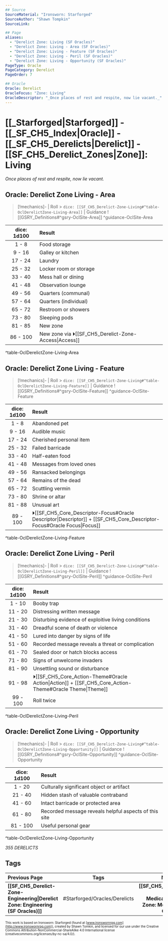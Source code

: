 ```yaml
---
## Source
SourceMaterial: "Ironsworn: Starforged"
SourceAuthor: "Shawn Tompkin"
SourceLink: 

## Page
aliases:
  - "Derelict Zone: Living (SF Oracles)"
  - "Derelict Zone: Living - Area (SF Oracles)"
  - "Derelict Zone: Living - Feature (SF Oracles)"
  - "Derelict Zone: Living - Peril (SF Oracles)"
  - "Derelict Zone: Living - Opportunity (SF Oracles)"
PageType: Oracle
PageCategory: Derelict
PageOrder: 7

## Oracle
Oracle: Derelict
OracleFocus: "Zone: Living"
OracleDescriptor: "_Once places of rest and respite, now lie vacant._"
---
```

# [[_Starforged|Starforged]] - [[_SF_CH5_Index|Oracle]] - [[_SF_CH5_Derelicts|Derelict]] - [[SF_CH5_Derelict_Zones|Zone]]: Living
_Once places of rest and respite, now lie vacant._

## Oracle: Derelict Zone Living - Area
> [!mechanics]- | Roll > `dice: [[SF_CH5_Derelict-Zone-Living#^table-OclDerelictZone-Living-Area]]` | Guidance
> ![[GSRY_Definitions#^gsry-OclSite-Area]] ^guidance-OclSite-Area

| dice: 1d100 | Result |
|:---:|:--- |
| 1 - 8 | Food storage |
| 9 - 16 | Galley or kitchen |
| 17 - 24 | Laundry |
| 25 - 32 | Locker room or storage |
| 33 - 40 | Mess hall or dining |
| 41 - 48 | Observation lounge |
| 49 - 56 | Quarters (communal) |
| 57 - 64 | Quarters (individual) |
| 65 - 72 | Restroom or showers |
| 73 - 80 | Sleeping pods |
| 81 - 85 | New zone |
| 86 - 100 | New zone via ⏵[[SF_CH5_Derelict-Zone-Access\|Access]] |
^table-OclDerelictZone-Living-Area

## Oracle: Derelict Zone Living - Feature
> [!mechanics]- | Roll > `dice: [[SF_CH5_Derelict-Zone-Living#^table-OclDerelictZone-Living-Feature]]` | Guidance
> ![[GSRY_Definitions#^gsry-OclSite-Feature]] ^guidance-OclSite-Feature

| dice: 1d100 | Result |
|:---:|:--- |
| 1 - 8 | Abandoned pet |
| 9 - 16 | Audible music |
| 17 - 24 | Cherished personal item |
| 25 - 32 | Failed barricade |
| 33 - 40 | Half-eaten food |
| 41 - 48 | Messages from loved ones |
| 49 - 56 | Ransacked belongings |
| 57 - 64 | Remains of the dead |
| 65 - 72 | Scuttling vermin |
| 73 - 80 | Shrine or altar |
| 81 - 88 | Unusual art |
| 89 - 100 | ⏵[[SF_CH5_Core_Descriptor-Focus#Oracle Descriptor\|Descriptor]] + [[SF_CH5_Core_Descriptor-Focus#Oracle Focus\|Focus]] |
^table-OclDerelictZone-Living-Feature

## Oracle: Derelict Zone Living - Peril
> [!mechanics]- | Roll > `dice: [[SF_CH5_Derelict-Zone-Living#^table-OclDerelictZone-Living-Peril]]` | Guidance
> ![[GSRY_Definitions#^gsry-OclSite-Peril]] ^guidance-OclSite-Peril

| dice: 1d100 | Result |
|:---:|:--- |
| 1 - 10 | Booby trap |
| 11 - 20 | Distressing written message |
| 21 - 30 | Disturbing evidence of exploitive living conditions |
| 31 - 40 | Dreadful scene of death or violence |
| 41 - 50 | Lured into danger by signs of life |
| 51 - 60 | Recorded message reveals a threat or complication |
| 61 - 70 | Sealed door or hatch blocks access |
| 71 - 80 | Signs of unwelcome invaders |
| 81 - 90 | Unsettling sound or disturbance |
| 91 - 98 | ⏵[[SF_CH5_Core_Action-Theme#Oracle Action\|Action]] + [[SF_CH5_Core_Action-Theme#Oracle Theme\|Theme]] |
| 99 - 100 | Roll twice |
^table-OclDerelictZone-Living-Peril

## Oracle: Derelict Zone Living - Opportunity
> [!mechanics]- | Roll > `dice: [[SF_CH5_Derelict-Zone-Living#^table-OclDerelictZone-Living-Opportunity]]` | Guidance
> ![[GSRY_Definitions#^gsry-OclSite-Opportunity]] ^guidance-OclSite-Opportunity

| dice: 1d100 | Result |
|:---:|:--- |
| 1 - 20 | Culturally significant object or artifact |
| 21 - 40 | Hidden stash of valuable contraband |
| 41 - 60 | Intact barricade or protected area |
| 61 - 80 | Recorded message reveals helpful aspects of this site |
| 81 - 100 | Useful personal gear |
^table-OclDerelictZone-Living-Opportunity

*355 DERELICTS*

## Tags
| Previous Page | Tags | Next Page |
|:--- |:---:| ---:|
| **[[SF_CH5_Derelict-Zone-Engineering\|Derelict Zone: Engineering (SF Oracles)]]** | #Starforged/Oracles/Derelicts | **[[SF_CH5_Derelict-Zone-Medical\|Derelict Zone: Medical (SF Oracles)]]** |

<font size=-2>This work is based on Ironsworn: Starforged (found at [www.ironswornrpg.com](http://www.ironswornrpg.com)), created by Shawn Tomkin, and licensed for our use under the Creative Commons Attribution-NonCommercial-ShareAlike 4.0 International license  (creativecommons.org/licenses/by-nc-sa/4.0/).</font>